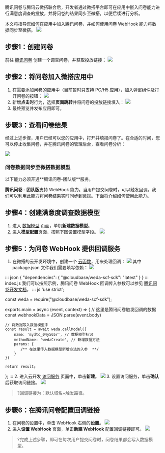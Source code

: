 腾讯问卷与腾讯云微搭联合后，开发者通过微搭平台即可在应用中嵌入问卷能力进行满意度调查的投放，并将问卷的结果同步至微搭，以便后续进行分析。

本文将指导您如何在应用中加入腾讯问卷，并如何使用问卷 WebHook 能力将数据同步至微搭。
![](https://qcloudimg.tencent-cloud.cn/raw/8bf593897ecf728a8d20206fa169005d.png)


## 步骤1：创建问卷

前往 [腾讯问卷](https://wj.qq.com) 创建一个调查问卷，并获取投放链接：
![](https://qcloudimg.tencent-cloud.cn/raw/00bc5f618a3e01764eefec5c0b38db1f.png)

## 步骤2：将问卷加入微搭应用中

1. 在需要添加问卷的应用中（目前暂时只支持 PC/H5 应用），加入弹窗组件及打开问卷的按钮：
![](https://qcloudimg.tencent-cloud.cn/raw/d55ca56fac3e01ef71d5c36cb913ffd1.png)
2. 新增**点击时**行为，选择**页面跳转**并将问卷的投放链接填入：
![](https://qcloudimg.tencent-cloud.cn/raw/6e09206159f3545d12862ea600197894.png)
3. 最终预览并发布应用即可。

## 步骤3：查看问卷结果

经过上述步骤，用户已经可以您的应用中，打开并填报问卷了。在合适的时间，您可以停止收集问卷，并在腾讯问卷的管理后台，查看问卷分析：

![](https://qcloudimg.tencent-cloud.cn/raw/537663425838753a3336f436b40fe985.png)


### 问卷数据同步至微搭数据模型


<dx-alert infotype="notice" title="注意">
以下能力必须开通**腾讯问卷-团队版**服务。
</dx-alert>

**腾讯问卷 - 团队版**支持 WebHook 能力。当用户提交问卷时，可以触发回调。我们可以利用此能力将问卷结果实时同步到微搭。下面将介绍如何使用此能力。

## 步骤4：创建满意度调查数据模型
1. 进入  [数据模型](https://console.cloud.tencent.com/lowcode/datasource/model) 页面，单机**新建数据模型**。
2. 进入**模型配置**页面，按照下图设置模型字段。
![](https://qcloudimg.tencent-cloud.cn/raw/a36cc5af8520fc4922549d07d1cd3431.png)

## 步骤5：为问卷 WebHook 提供回调服务

1. 在微搭的云开发环境中，创建一个 [云函数](https://console.cloud.tencent.com/tcb/scf/index)，用来处理回调：
![](https://qcloudimg.tencent-cloud.cn/raw/9febd697cffabc8fe18acf02ccce46f5.png)
其中 package.json 文件我们需要填写依赖：
![](https://qcloudimg.tencent-cloud.cn/raw/ab6fc12458ed01cd5a1e0f8460b4f280.png)
<dx-codeblock>
:::  json
{
  "dependencies": {
    "@cloudbase/weda-scf-sdk": "latest"
  }
}
:::
</dx-codeblock>
index.js 我们可以按照示例，腾讯问卷 WebHook 回调传入参数可以参见 
<a href = "https://wj.qq.com/docs/webhook/">腾讯问卷开发文档</a>。
<dx-codeblock>
:::  js
'use strict';

const weda = require("@cloudbase/weda-scf-sdk");

exports.main = async (event, context) => {
    // 这里是腾讯问卷触发回调的数据
    const webhookData = JSON.parse(event.body)

    // 将数据写入数据模型中
    const result = await weda.callModel({
        name: 'mydtc_04y565r', // 数据模型标识
        methodName: 'wedaCreate', // 新增数据方法
        params: {
           /** 在这里传入数据模型新增方法的入参  **/
        }
    })

    return result;
};
:::
</dx-codeblock>
2. 进入云开发 [访问服务](https://console.cloud.tencent.com/tcb/env/access) 页面中，单击**新建**。
![](https://qcloudimg.tencent-cloud.cn/raw/5051021a0bc38f66c141fbefa679f75f.png)
3. 设置访问服务，单击**确认**后获取访问链接。
![](https://qcloudimg.tencent-cloud.cn/raw/02ec0a5f4d90bbfd540974be3be06824.png)
>?回调链接为：默认域名+触发路径。

## 步骤6：在腾讯问卷配置回调链接
1. 在问卷的设置中，单击 WebHook 右侧的**设置**。
![](https://qcloudimg.tencent-cloud.cn/raw/28ea761bf97b93cebf055167e1f0e279.png)
2. 进入**设置 WebHook** 页面，单击**新建 WebHook** 配置回调链接即可。
![](https://qcloudimg.tencent-cloud.cn/raw/9e70364959609ec8db12ffc7b6d39db8.png)
>?完成上述步骤，即可在每次用户提交问卷时，问卷结果都会写入数据模型。


